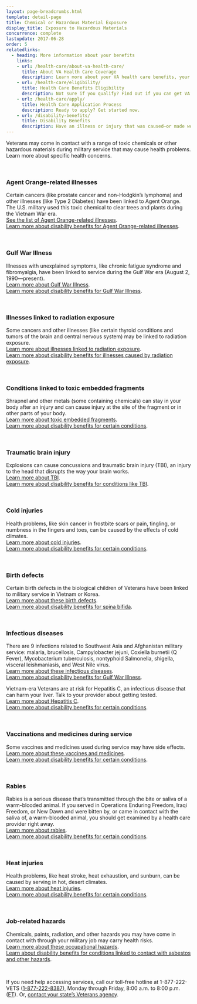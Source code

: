 ```yaml
---
layout: page-breadcrumbs.html
template: detail-page
title: Chemical or Hazardous Material Exposure
display_title: Exposure to Hazardous Materials
concurrence: complete
lastupdate: 2017-06-28
order: 5
relatedlinks:
  - heading: More information about your benefits
    links:
    - url: /health-care/about-va-health-care/
      title: About VA Health Care Coverage
      description: Learn more about your VA health care benefits, your health care team, and where you’ll go for care.
    - url: /health-care/eligibility/
      title: Health Care Benefits Eligibility
      description: Not sure if you qualify? Find out if you can get VA health care benefits.
    - url: /health-care/apply/
      title: Health Care Application Process
      description: Ready to apply? Get started now.
    - url: /disability-benefits/
      title: Disability Benefits
      description: Have an illness or injury that was caused—or made worse—by your active-duty service? Find out if you can get disability compensation (monthly payments) from VA.
---
```


<div class="usa-font-lead">

Veterans may come in contact with a range of toxic chemicals or other hazardous materials during military service that may cause health problems. Learn more about specific health concerns.

</div>

<br>

### Agent Orange-related illnesses

Certain cancers (like prostate cancer and non-Hodgkin’s lymphoma) and other illnesses (like Type 2 Diabetes) have been linked to Agent Orange. The U.S. military used this toxic chemical to clear trees and plants during the Vietnam War era.
<br>
[See the list of Agent Orange-related illnesses](/disability-benefits/conditions/exposure-to-hazardous-materials/agent-orange/diseases/).
<br>
[Learn more about disability benefits for Agent Orange-related illnesses](/disability-benefits/conditions/exposure-to-hazardous-materials/agent-orange/).

<br>

### Gulf War Illness

Illnesses with unexplained symptoms, like chronic fatigue syndrome and fibromyalgia, have been linked to service during the Gulf War era (August 2, 1990—present).
<br>
[Learn more about Gulf War Illness](https://www.publichealth.va.gov/exposures/gulfwar/index.asp).
<br>
[Learn more about disability benefits for Gulf War Illness](/disability-benefits/conditions/exposure-to-hazardous-materials/gulf-war-illness/).

<br>

### Illnesses linked to radiation exposure

Some cancers and other illnesses (like certain thyroid conditions and tumors of the brain and central nervous system) may be linked to radiation exposure.
<br>
[Learn more about illnesses linked to radiation exposure](https://www.publichealth.va.gov/exposures/radiation/diseases.asp).
<br>
[Learn more about disability benefits for illnesses caused by radiation exposure](/disability-benefits/conditions/exposure-to-hazardous-materials/radiation-exposure/).

<br>

### Conditions linked to toxic embedded fragments

Shrapnel and other metals (some containing chemicals) can stay in your body after an injury and can cause injury at the site of the fragment or in other parts of your body.
<br>
[Learn more about toxic embedded fragments](https://www.publichealth.va.gov/exposures/toxic_fragments/index.asp).
<br>
[Learn more about disability benefits for certain conditions](/disability-benefits/conditions/).

<br>

### Traumatic brain injury

Explosions can cause concussions and traumatic brain injury (TBI), an injury to the head that disrupts the way your brain works.
<br>
[Learn more about TBI](https://www.publichealth.va.gov/exposures/traumatic-brain-injury.asp).
<br>
[Learn more about disability benefits for conditions like TBI](/disability-benefits/conditions/).

<br>

### Cold injuries

Health problems, like skin cancer in frostbite scars or pain, tingling, or numbness in the fingers and toes, can be caused by the effects of cold climates.
<br>
[Learn more about cold injuries](https://www.publichealth.va.gov/exposures/cold-injuries/index.asp).
<br>
[Learn more about disability benefits for certain conditions](/disability-benefits/conditions/).

<br>

### Birth defects

Certain birth defects in the biological children of Veterans have been linked to military service in Vietnam or Korea.
<br>
[Learn more about these birth defects](https://www.publichealth.va.gov/exposures/agentorange/birth-defects/index.asp).
<br>
[Learn more about disability benefits for spina bifida](/disability-benefits/conditions/exposure-to-hazardous-materials/birth-defects/).

<br>

### Infectious diseases

There are 9 infections related to Southwest Asia and Afghanistan military service: malaria, brucellosis, Campylobacter jejuni, Coxiella burnetii (Q Fever), Mycobacterium tuberculosis, nontyphoid Salmonella, shigella, visceral leishmaniasis, and West Nile virus.
<br>
[Learn more about these infectious diseases](https://www.publichealth.va.gov/exposures/infectious-diseases/index.asp).
<br>
[Learn more about disability benefits for Gulf War Illness](/disability-benefits/conditions/exposure-to-hazardous-materials/gulf-war-illness/).

Vietnam-era Veterans are at risk for Hepatitis C, an infectious disease that can harm your liver. Talk to your provider about getting tested.
<br>
[Learn more about Hepatitis C](https://www.hepatitis.va.gov/patient/hcv/index.asp).
<br>
[Learn more about disability benefits for certain conditions](/disability-benefits/conditions/).

<br>

### Vaccinations and medicines during service

Some vaccines and medicines used during service may have side effects.
<br>
[Learn more about these vaccines and medicines](https://www.publichealth.va.gov/exposures/vaccinations-medications.asp).
<br>
[Learn more about disability benefits for certain conditions](/disability-benefits/conditions/).

<br>

### Rabies

Rabies is a serious disease that’s transmitted through the bite or saliva of a warm-blooded animal. If you served in Operations Enduring Freedom, Iraqi Freedom, or New Dawn and were bitten by, or came in contact with the saliva of, a warm-blooded animal, you should get examined by a health care provider right away.
<br>
[Learn more about rabies](https://www.publichealth.va.gov/exposures/rabies/index.asp).
<br>
[Learn more about disability benefits for certain conditions](/disability-benefits/conditions/).

<br>

### Heat injuries

Health problems, like heat stroke, heat exhaustion, and sunburn, can be caused by serving in hot, desert climates.
<br>
[Learn more about heat injuries](https://www.publichealth.va.gov/exposures/heat-injuries/index.asp).
<br>
[Learn more about disability benefits for certain conditions](/disability-benefits/conditions/).

<br>

### Job-related hazards

Chemicals, paints, radiation, and other hazards you may have come in contact with through your military job may carry health risks.
<br>
[Learn more about these occupational hazards](https://www.publichealth.va.gov/exposures/categories/occupational-hazards.asp).
<br>
[Learn about disability benefits for conditions linked to contact with asbestos and other hazards](/disability-benefits/conditions/exposure-to-hazardous-materials/).

<br>

If you need help accessing services, call our toll-free hotline at 1-877-222-VETS (<a href="tel:+18772228387">1-877-222-8387</a>), Monday through Friday, 8:00 a.m. to 8:00 p.m. (<abbr title="eastern time">ET</abbr>). Or, [contact your state’s Veterans agency](https://www.va.gov/statedva.htm).
